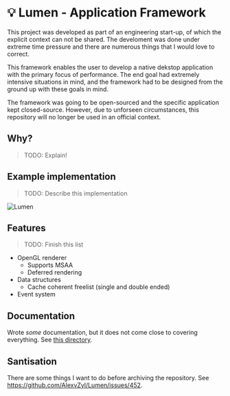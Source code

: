 # 💡 Lumen - Application Framework

This project was developed as part of an engineering start-up, of which the explicit context can not be shared.  The develoment was done under extreme time pressure and there are numerous things that I would love to correct.

This framework enables the user to develop a native dekstop application with the primary focus of performance.  The end goal had extremely intensive situations in mind, and the framework had to be designed from the ground up with these goals in mind.

The framework was going to be open-sourced and the specific application kept closed-source.  However, due to unforseen circumstances, this repository will no longer be used in an official context.

## Why?

> TODO: Explain!

## Example implementation

> TODO: Describe this implementation

![Lumen](https://user-images.githubusercontent.com/81622310/163559433-4111b588-9fdf-46b0-bbbe-ee3415ed7429.png)

## Features

> TODO: Finish this list

- OpenGL renderer
  - Supports MSAA
  - Deferred rendering
- Data structures
  - Cache coherent freelist (single and double ended)
- Event system

## Documentation

Wrote *some* documentation, but it does not come close to covering everything.  See [this directory](https://github.com/AlexvZyl/Lumen/tree/Main/ElecDev_Graphics_Application/Documentation).

## Santisation

There are some things I want to do before archiving the repository.  See https://github.com/AlexvZyl/Lumen/issues/452.
